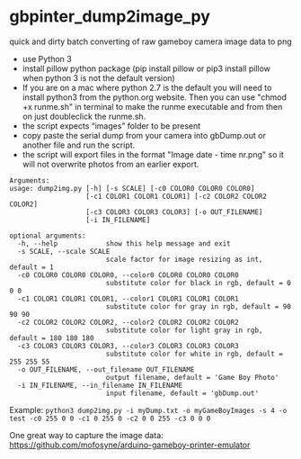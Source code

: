 # gbpinter_dump2image_py
quick and dirty batch converting of raw gameboy camera image data to png

- use Python 3
- install pillow python package (pip install pillow or pip3 install pillow when python 3 is not the default version)
- If you are on a mac where python 2.7 is the default you will need to install python3 from the python.org website. Then you can use "chmod +x runme.sh" in terminal to make the runme executable and from then on just doubleclick the runme.sh.
- the script expects “images” folder to be present
- copy paste the serial dump from your camera into gbDump.out or another file and run the script.
- the script will export files in the format "Image date - time nr.png" so it will not overwrite photos from an earlier export.

```
Arguments:
usage: dump2img.py [-h] [-s SCALE] [-c0 COLOR0 COLOR0 COLOR0]
                   [-c1 COLOR1 COLOR1 COLOR1] [-c2 COLOR2 COLOR2 COLOR2]
                   [-c3 COLOR3 COLOR3 COLOR3] [-o OUT_FILENAME]
                   [-i IN_FILENAME]

optional arguments:
  -h, --help            show this help message and exit
  -s SCALE, --scale SCALE
                        scale factor for image resizing as int, default = 1
  -c0 COLOR0 COLOR0 COLOR0, --color0 COLOR0 COLOR0 COLOR0
                        substitute color for black in rgb, default = 0 0 0
  -c1 COLOR1 COLOR1 COLOR1, --color1 COLOR1 COLOR1 COLOR1
                        substitute color for gray in rgb, default = 90 90 90
  -c2 COLOR2 COLOR2 COLOR2, --color2 COLOR2 COLOR2 COLOR2
                        substitute color for light gray in rgb, default = 180 180 180
  -c3 COLOR3 COLOR3 COLOR3, --color3 COLOR3 COLOR3 COLOR3
                        substitute color for white in rgb, default = 255 255 55
  -o OUT_FILENAME, --out_filename OUT_FILENAME
                        output filename, default = 'Game Boy Photo'
  -i IN_FILENAME, --in_filename IN_FILENAME
                        input filename, default = 'gbDump.out'
```
Example: ``` python3 dump2img.py -i myDump.txt -o myGameBoyImages -s 4 -o test -c0 255 0 0 -c1 0 255 0 -c2 0 0 255 -c3 0 0 0 ```

One great way to capture the image data:
https://github.com/mofosyne/arduino-gameboy-printer-emulator
